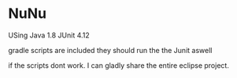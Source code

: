 # NuNu

USing Java 1.8 JUnit 4.12

gradle scripts are included they should run the the Junit aswell 

if the scripts dont work. I can gladly share the entire eclipse project.
